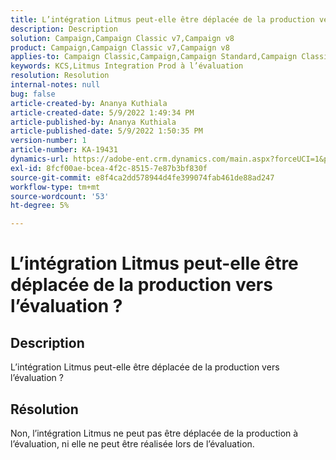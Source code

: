 ```yaml
---
title: L’intégration Litmus peut-elle être déplacée de la production vers l’évaluation ?
description: Description
solution: Campaign,Campaign Classic v7,Campaign v8
product: Campaign,Campaign Classic v7,Campaign v8
applies-to: Campaign Classic,Campaign,Campaign Standard,Campaign Classic v7,Campaign v8
keywords: KCS,Litmus Integration Prod à l’évaluation
resolution: Resolution
internal-notes: null
bug: false
article-created-by: Ananya Kuthiala
article-created-date: 5/9/2022 1:49:34 PM
article-published-by: Ananya Kuthiala
article-published-date: 5/9/2022 1:50:35 PM
version-number: 1
article-number: KA-19431
dynamics-url: https://adobe-ent.crm.dynamics.com/main.aspx?forceUCI=1&pagetype=entityrecord&etn=knowledgearticle&id=8d6a70d8-9ecf-ec11-a7b5-0022480a8e40
exl-id: 8fcf00ae-bcea-4f2c-8515-7e87b3bf830f
source-git-commit: e8f4ca2dd578944d4fe399074fab461de88ad247
workflow-type: tm+mt
source-wordcount: '53'
ht-degree: 5%

---
```


# L’intégration Litmus peut-elle être déplacée de la production vers l’évaluation ?

## Description

L’intégration Litmus peut-elle être déplacée de la production vers l’évaluation ?

## Résolution


Non, l’intégration Litmus ne peut pas être déplacée de la production à l’évaluation, ni elle ne peut être réalisée lors de l’évaluation.
